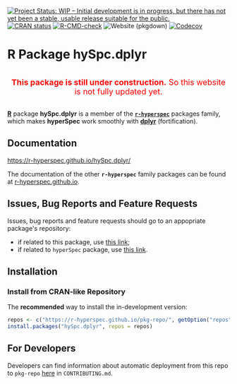 
<!-- badges: start -->
[![Project Status: WIP – Initial development is in progress, but there has not yet been a stable, usable release suitable for the public.](https://www.repostatus.org/badges/latest/wip.svg)](https://www.repostatus.org/#wip)
[![CRAN status](https://www.r-pkg.org/badges/version-last-release/hySpc.dplyr)](https://cran.r-project.org/package=hySpc.dplyr)
[![R-CMD-check](https://github.com/r-hyperspec/hySpc.dplyr/workflows/R-CMD-check/badge.svg)](https://github.com/r-hyperspec/hySpc.dplyr/actions)
![Website (pkgdown)](https://github.com/r-hyperspec/hySpc.dplyr/workflows/Website%20(pkgdown)/badge.svg)
[![Codecov](https://codecov.io/gh/r-hyperspec/hySpc.dplyr/branch/develop/graph/badge.svg)](https://codecov.io/gh/r-hyperspec/hySpc.dplyr?branch=develop)
<!--[![metacran downloads](https://cranlogs.r-pkg.org/badges/grand-total/hySpc.dplyr)](https://cran.r-project.org/package=hySpc.dplyr)-->
<!--[![metacran downloads](https://cranlogs.r-pkg.org/badges/hySpc.dplyr)](https://cran.r-project.org/package=hySpc.dplyr)-->
<!-- badges: end -->


<!-- ---------------------------------------------------------------------- -->
# R Package **hySpc.dplyr**
<!-- ---------------------------------------------------------------------- -->
<br>
<center>
<font color="red" size=4>
<b>This package is still under construction.</b>  
So this website is not fully updated yet.  
</font>
</center>
<br>
<!-- ---------------------------------------------------------------------- -->

[**R**](https://www.r-project.org/) package **hySpc.dplyr** is a member of the [**`r-hyperspec`**](https://r-hyperspec.github.io/) packages family, which makes **hyperSpec** work smoothly with [**dplyr**](https://dplyr.tidyverse.org/) (fortification).

<!-- ---------------------------------------------------------------------- -->

## Documentation

https://r-hyperspec.github.io/hySpc.dplyr/

<!--
There are two versions of **hySpc.dplyr** online documentation:

a. for the [released version](https://r-hyperspec.github.io/hySpc.dplyr/) of package,  
b. for the [development version](https://r-hyperspec.github.io/hySpc.dplyr/dev/) of package.
-->

The documentation of the other **`r-hyperspec`** family packages can be found at [r-hyperspec.github.io](https://r-hyperspec.github.io/).

<!-- ---------------------------------------------------------------------- -->

## Issues, Bug Reports and Feature Requests

Issues, bug reports and feature requests should go to an appopriate package's repository:

- if related to this package, use [this link](https://github.com/r-hyperspec/hySpc.dplyr/issues);
- if related to `hyperSpec` package, use [this link](https://github.com/r-hyperspec/hyperSpec/issues).
<!-- ---------------------------------------------------------------------- -->


## Installation

<!--
### Install from CRAN

> **NOTE:** this package is not relesed yet!

You can install the released version of **hySpc.dplyr** from [CRAN](https://cran.r-project.org/package=hySpc.dplyr) with:

```r
install.packages("hySpc.dplyr")
```
-->


### Install from CRAN-like Repository

The **recommended** way to install the in-development version:

```r
repos <- c("https://r-hyperspec.github.io/pkg-repo/", getOption("repos"))
install.packages("hySpc.dplyr", repos = repos)
```


## For Developers

Developers can find information about automatic deployment from this repo to `pkg-repo` [here](https://github.com/r-hyperspec/pkg-repo) in `CONTRIBUTING.md`.

